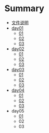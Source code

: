 # Summary

* [文件说明](README.md)
* [day01](chapter1.md)
  * [01](chapter1/01.md)
  * [02](chapter1/02.md)
  * [03](chapter1/03.md)
* [day02](day02.md)
  * [01](chapter2/01.md)
  * [02](chapter2/02.md)
  * [03](chapter2/03.md)
* [day03](day03.md)
  * [01](chapter3/01.md)
  * [02](chapter3/02.md)
  * [03](chapter3/03.md)
* [day04](dayo4.md)
  * [01](chapter4/01.md)
  * [02](chapter4/02.md)
  * [03](chapter4/03.md)
* day05
  * [01](01.md)
  * 02
  * 03

